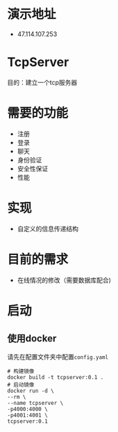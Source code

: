# 演示地址
* 47.114.107.253
# TcpServer
目的：建立一个tcp服务器
# 需要的功能
* 注册
* 登录
* 聊天
* 身份验证
* 安全性保证
* 性能
# 实现
* 自定义的信息传递结构
# 目前的需求
* 在线情况的修改（需要数据库配合)

# 启动

## 使用docker
请先在配置文件夹中配置`config.yaml`
```shell
# 构建镜像
docker build -t tcpserver:0.1 .
# 启动镜像
docker run -d \
--rm \
--name tcpserver \
-p4000:4000 \
-p4001:4001 \
tcpserver:0.1
```
